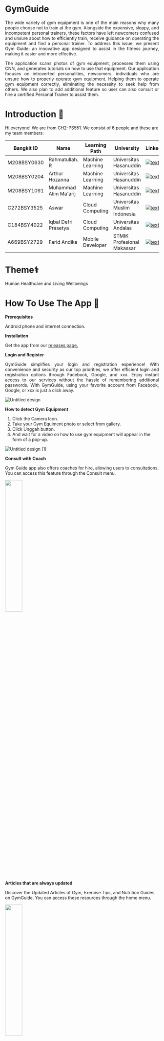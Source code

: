 # GymGuide

<p align="justify">     The wide variety of gym equipment is one of the main reasons why many people choose not to train at the gym. Alongside the expensive, sloppy, and incompetent personal trainers, these factors have left newcomers confused and unsure about how to efficiently train, receive guidance on operating the equipment and find a personal trainer. To address this issue, we present Gym Guide: an innovative app designed to assist in the fitness journey, making it easier and more effective.  </p>

<p align="justify"> The application scans photos of gym equipment, processes them using CNN, and generates tutorials on how to use that equipment. Our application focuses on introverted personalities, newcomers, individuals who are unsure how to properly operate gym equipment. Helping them to operate gym equipment correctly, eliminating the necessity to seek help from others. We also plan to add additional feature so user can also consult or hire a certified Personal Trainer to assist them. </p>

# Introduction 👋

Hi everyone! We are from CH2-PS551. We consist of 6 people and these are my team members:

| Bangkit ID | Name | Learning Path | University |LinkedIn |
| ---      | ---       | ---       | ---       | ---       |
| M208BSY0630 | Rahmatullah. R | Machine Learning | Universitas Hasanuddin | [![text](https://img.shields.io/badge/LinkedIn-0077B5?style=for-the-badge&logo=linkedin&logoColor=white)](https://www.linkedin.com/in/rahmatullah-r-a250b5192/) |
| M208BSY0204 | Arthur Hozanna | Machine Learning | Universitas Hasanuddin | [![text](https://img.shields.io/badge/LinkedIn-0077B5?style=for-the-badge&logo=linkedin&logoColor=white)](https://www.linkedin.com/in/arthur-hozanna-1ba67a202/) |
| M208BSY1091  | Muhammad Alim Ma'arij | Machine Learning | Universitas Hasanuddin | [![text](https://img.shields.io/badge/LinkedIn-0077B5?style=for-the-badge&logo=linkedin&logoColor=white)](https://www.linkedin.com/in/muhammad-alim-ma-arij-03125b245/) |
| C272BSY3525  | Aswar | Cloud Computing | Universitas Muslim Indonesia | [![text](https://img.shields.io/badge/LinkedIn-0077B5?style=for-the-badge&logo=linkedin&logoColor=white)](https://www.linkedin.com/in/aswar-ar/) |
| C184BSY4022  | Iqbal Defri Prasetya | Cloud Computing | Universitas Andalas | [![text](https://img.shields.io/badge/LinkedIn-0077B5?style=for-the-badge&logo=linkedin&logoColor=white)](https://www.linkedin.com/in/iqbal-defri-prasetya-24a746128/) |
| A669BSY2729  | Farid Andika | Mobile Developer |  STMIK Profesional Makassar | [![text](https://img.shields.io/badge/LinkedIn-0077B5?style=for-the-badge&logo=linkedin&logoColor=white)](https://www.linkedin.com/in/faridandika/) |

# Theme⚕️
Human Healthcare and Living Wellbeings

# How To Use The App 📱
**Prerequisites**

Android phone and internet connection.

**Installation**

Get the app from our [releases page.](https://pages.github.com/)

**Login and Register**

<p align="justify"> GymGuide simplifies your login and registration experience! With convenience and security as our top priorities, we offer efficient login and registration options through Facebook, Google, and xxx. Enjoy instant access to our services without the hassle of remembering additional passwords. With GymGuide, using your favorite account from Facebook, Google, or xxx is just a click away. </p>

![Untitled design](https://github.com/GymGuide/.github/assets/90093341/3303b7fa-b8ff-47a4-b132-74182f67081a)

**How to detect Gym Equipment**

1. Click the Camera Icon.
2. Take your Gym Equiment photo or select from gallery.
3. Click Unggah button.
4. And wait for a video on how to use gym equipment will appear in the form of a pop-up.

![Untitled design (1)](https://github.com/GymGuide/.github/assets/90093341/e6073dab-d26e-4884-959f-20ab71d1ea04)

**Consult with Coach**

Gym Guide app also offers coaches for hire, allowing users to consultations. You can access this feature through the Consult menu.

<img src="https://github.com/GymGuide/.github/assets/90093341/3e47023c-375f-4522-9534-48528205d62e" width=33.2% height=33.2%>

<p> </p>

**Articles that are always updated**

Discover the Updated Articles of Gym, Exercise Tips, and Nutrition Guides on GymGuide. You can access these resources through the home menu.

<img src="https://github.com/GymGuide/.github/assets/90093341/ee95237b-4f85-490e-875c-9fa3203e701b" width=33.2% height=33.2%>

<p> </p>

**Exercise List**

<p align="justify"> GymGuide provides daily workouts that can be accessed and followed by users of all levels of physical condition. Each exercise is accompanied by clear instructions and a video guide to ensure users perform the movements correctly. You can access these workouts through the Discover menu. </p>

<img src="https://github.com/GymGuide/.github/assets/90093341/45174aca-28e7-407f-a529-82575fd16c96" width=33.2% height=33.2%>

# Technical Details
-
